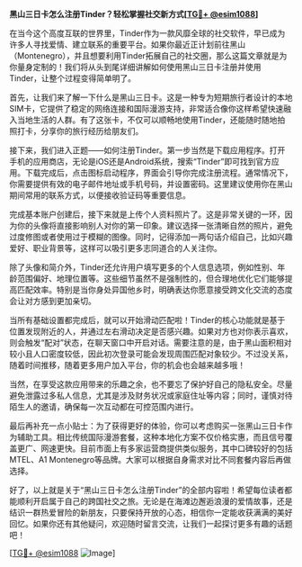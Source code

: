 **黑山三日卡怎么注册Tinder？轻松掌握社交新方式[[TG💪+ @esim1088](https://t.me/s/esim1088)]**

在当今这个高度互联的世界里，Tinder作为一款风靡全球的社交软件，早已成为许多人寻找爱情、建立联系的重要平台。如果你最近正计划前往黑山（Montenegro），并且想要利用Tinder拓展自己的社交圈，那么这篇文章就是为你量身定制的！我们将从头到尾详细讲解如何使用黑山三日卡注册并使用Tinder，让整个过程变得简单明了。

首先，让我们来了解一下什么是黑山三日卡。这是一种专为短期旅行者设计的本地SIM卡，它提供了稳定的网络连接和国际漫游支持，非常适合像你这样希望快速融入当地生活的人群。有了这张卡，不仅可以顺畅地使用Tinder，还能随时随地拍照打卡，分享你的旅行经历给朋友们。

接下来，我们进入正题——如何注册Tinder。第一步当然是下载应用程序。打开手机的应用商店，无论是iOS还是Android系统，搜索“Tinder”即可找到官方应用。下载完成后，点击图标启动程序，界面会引导你完成注册流程。通常情况下，你需要提供有效的电子邮件地址或手机号码，并设置密码。这里建议使用你在黑山期间常用的联系方式，以便接收验证码等重要信息。

完成基本账户创建后，接下来就是上传个人资料照片了。这是非常关键的一环，因为你的头像将直接影响别人对你的第一印象。建议选择一张清晰自然的照片，避免过度修图或者使用过于模糊的图像。同时，记得添加一两句话介绍自己，比如兴趣爱好、职业背景等，这样可以吸引更多志同道合的人关注你。

除了头像和简介外，Tinder还允许用户填写更多的个人信息选项，例如性别、年龄范围偏好、地理位置等。这些细节虽然不是强制性的，但合理地优化它们能够提高匹配效率。特别是当你身处异国他乡时，明确表达你愿意接受跨文化交流的态度会让对方感到更加亲切。

当所有基础设置都完成后，就可以开始滑动匹配啦！Tinder的核心功能就是基于位置发现附近的人，并通过左右滑动决定是否感兴趣。如果对方也对你表示喜欢，则会触发“配对”状态，在聊天窗口中开启对话。需要注意的是，由于黑山面积相对较小且人口密度较低，因此初次登录可能会发现周围匹配对象较少。不过没关系，随着时间推移，随着更多用户加入平台，你的机会也会越来越多哦！

当然，在享受这款应用带来的乐趣之余，也不要忘了保护好自己的隐私安全。尽量避免泄露过多私人信息，尤其是涉及财务状况或家庭住址等内容；同时，谨慎对待陌生人的邀请，确保每一次互动都在可控范围内进行。

最后再补充一点小贴士：为了获得更好的体验，你可以考虑购买一张黑山三日卡作为辅助工具。相比传统国际漫游套餐，这种本地化方案不仅价格实惠，而且信号覆盖更广、网速更快。目前市面上有多家运营商提供类似服务，其中口碑较好的包括MTEL、A1 Montenegro等品牌。大家可以根据自身需求对比不同套餐内容后再做选择。

好了，以上就是关于“黑山三日卡怎么注册Tinder”的全部内容啦！希望每位读者都能顺利开启属于自己的跨国社交之旅。无论是在海滩边邂逅浪漫的爱情故事，还是结识一群热爱冒险的新朋友，只要保持开放的心态，相信你一定能收获满满的美好回忆。如果你还有其他疑问，欢迎随时留言交流，让我们一起探讨更多有趣的话题吧！

[[TG💪+ @esim1088](https://t.me/s/esim1088) ![Image](https://i.postimg.cc/4NQfJmqS/Snipaste-2025-05-13-00-14-12.png)]